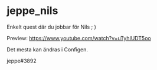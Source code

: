 # jeppe_nils
Enkelt quest där du jobbar för Nils ; )

Preview: https://www.youtube.com/watch?v=uTyhIUDT5oo

Det mesta kan ändras i Configen.

jeppe#3892
